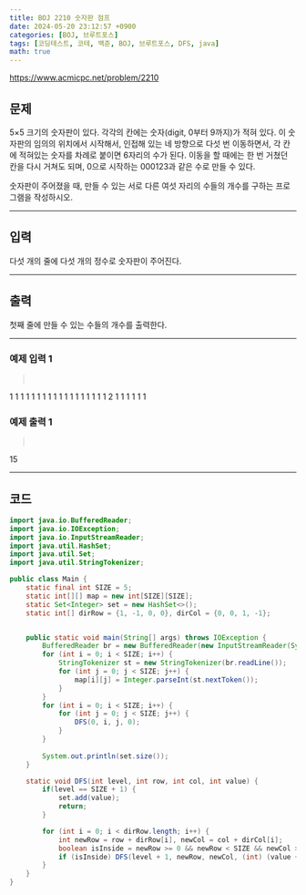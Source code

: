 ```yaml
---
title: BOJ 2210 숫자판 점프
date: 2024-05-20 23:12:57 +0900
categories: [BOJ, 브루트포스]
tags: [코딩테스트, 코테, 백준, BOJ, 브루트포스, DFS, java]
math: true
---
```


<https://www.acmicpc.net/problem/2210>

## 문제
5×5 크기의 숫자판이 있다. 각각의 칸에는 숫자(digit, 0부터 9까지)가 적혀 있다. 이 숫자판의 임의의 위치에서 시작해서, 인접해 있는 네 방향으로 다섯 번 이동하면서, 각 칸에 적혀있는 숫자를 차례로 붙이면 6자리의 수가 된다. 이동을 할 때에는 한 번 거쳤던 칸을 다시 거쳐도 되며, 0으로 시작하는 000123과 같은 수로 만들 수 있다.

숫자판이 주어졌을 때, 만들 수 있는 서로 다른 여섯 자리의 수들의 개수를 구하는 프로그램을 작성하시오.

---
## 입력
다섯 개의 줄에 다섯 개의 정수로 숫자판이 주어진다.

---
## 출력
첫째 줄에 만들 수 있는 수들의 개수를 출력한다.

---
### 예제 입력 1
> <pre>
1 1 1 1 1
1 1 1 1 1
1 1 1 1 1
1 1 1 2 1
1 1 1 1 1
> </pre>

### 예제 출력 1
> <pre>
15
> </pre>

---
## 코드

```java
import java.io.BufferedReader;
import java.io.IOException;
import java.io.InputStreamReader;
import java.util.HashSet;
import java.util.Set;
import java.util.StringTokenizer;

public class Main {
    static final int SIZE = 5;
    static int[][] map = new int[SIZE][SIZE];
    static Set<Integer> set = new HashSet<>();
    static int[] dirRow = {1, -1, 0, 0}, dirCol = {0, 0, 1, -1};


    public static void main(String[] args) throws IOException {
        BufferedReader br = new BufferedReader(new InputStreamReader(System.in));
        for (int i = 0; i < SIZE; i++) {
            StringTokenizer st = new StringTokenizer(br.readLine());
            for (int j = 0; j < SIZE; j++) {
                map[i][j] = Integer.parseInt(st.nextToken());
            }
        }
        for (int i = 0; i < SIZE; i++) {
            for (int j = 0; j < SIZE; j++) {
                DFS(0, i, j, 0);
            }
        }
        
        System.out.println(set.size());
    }

    static void DFS(int level, int row, int col, int value) {
        if(level == SIZE + 1) {
            set.add(value);
            return;
        }

        for (int i = 0; i < dirRow.length; i++) {
            int newRow = row + dirRow[i], newCol = col + dirCol[i];
            boolean isInside = newRow >= 0 && newRow < SIZE && newCol >= 0 && newCol < SIZE;
            if (isInside) DFS(level + 1, newRow, newCol, (int) (value + map[row][col] * Math.pow(10, level)));
        }
    }
}
```
